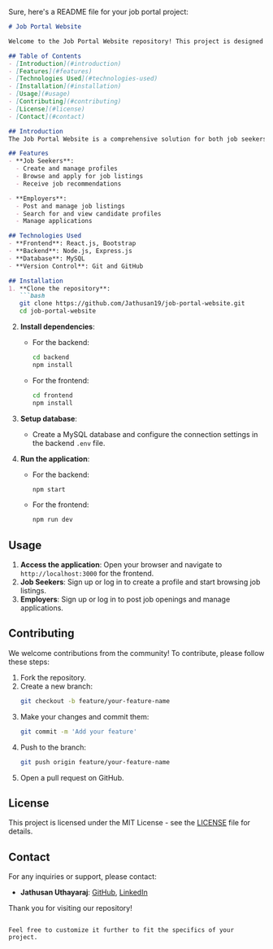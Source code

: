 Sure, here's a README file for your job portal project:

```markdown
# Job Portal Website

Welcome to the Job Portal Website repository! This project is designed to connect job seekers with employers, providing a user-friendly platform for job listings, applications, and talent acquisition.

## Table of Contents
- [Introduction](#introduction)
- [Features](#features)
- [Technologies Used](#technologies-used)
- [Installation](#installation)
- [Usage](#usage)
- [Contributing](#contributing)
- [License](#license)
- [Contact](#contact)

## Introduction
The Job Portal Website is a comprehensive solution for both job seekers and employers. Job seekers can browse and apply for jobs, while employers can post job listings and find the best candidates for their openings.

## Features
- **Job Seekers**: 
  - Create and manage profiles
  - Browse and apply for job listings
  - Receive job recommendations

- **Employers**:
  - Post and manage job listings
  - Search for and view candidate profiles
  - Manage applications

## Technologies Used
- **Frontend**: React.js, Bootstrap
- **Backend**: Node.js, Express.js
- **Database**: MySQL
- **Version Control**: Git and GitHub

## Installation
1. **Clone the repository**:
   ```bash
   git clone https://github.com/Jathusan19/job-portal-website.git
   cd job-portal-website
   ```

2. **Install dependencies**:
   - For the backend:
     ```bash
     cd backend
     npm install
     ```
   - For the frontend:
     ```bash
     cd frontend
     npm install
     ```

3. **Setup database**:
   - Create a MySQL database and configure the connection settings in the backend `.env` file.

4. **Run the application**:
   - For the backend:
     ```bash
     npm start
     ```
   - For the frontend:
     ```bash
     npm run dev
     ```

## Usage
1. **Access the application**: Open your browser and navigate to `http://localhost:3000` for the frontend.
2. **Job Seekers**: Sign up or log in to create a profile and start browsing job listings.
3. **Employers**: Sign up or log in to post job openings and manage applications.

## Contributing
We welcome contributions from the community! To contribute, please follow these steps:
1. Fork the repository.
2. Create a new branch:
   ```bash
   git checkout -b feature/your-feature-name
   ```
3. Make your changes and commit them:
   ```bash
   git commit -m 'Add your feature'
   ```
4. Push to the branch:
   ```bash
   git push origin feature/your-feature-name
   ```
5. Open a pull request on GitHub.

## License
This project is licensed under the MIT License - see the [LICENSE](LICENSE) file for details.

## Contact
For any inquiries or support, please contact:
- **Jathusan Uthayaraj**: [GitHub](https://github.com/Jathusan19), [LinkedIn](https://www.linkedin.com/in/jathusan-uthayaraj-20b7631a6/)

Thank you for visiting our repository!
```

Feel free to customize it further to fit the specifics of your project.
